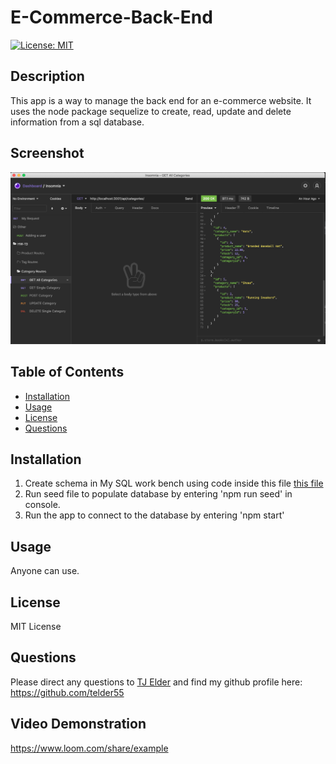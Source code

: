 # E-Commerce-Back-End

[![License: MIT](https://img.shields.io/badge/License-MIT-yellow.svg)](https://opensource.org/licenses/MIT)

## Description

This app is a way to manage the back end for an e-commerce website. It uses the node package sequelize to create, read, update and delete information from a sql database.

## Screenshot

![Alt text](assets/images/ecommerce-backend.png?raw=true "Employee Tracker Screenshot")

## Table of Contents

- [Installation](#installation)
- [Usage](#usage)
- [License](#license)
- [Questions](#questions)

## Installation

1. Create schema in My SQL work bench using code inside this file [this file](./db/schema.sql)
2. Run seed file to populate database by entering 'npm run seed' in console.
3. Run the app to connect to the database by entering 'npm start'

## Usage

Anyone can use.

## License

MIT License

## Questions

Please direct any questions to [TJ Elder](mailto:telder55@gmail.com?subject=[GitHub]) and find my github profile here: https://github.com/telder55

## Video Demonstration

https://www.loom.com/share/example
